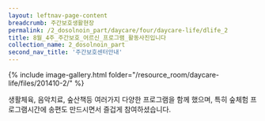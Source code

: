 ```yaml
--- 
layout: leftnav-page-content 
breadcrumb: 주간보호생활현장 
permalink: /2_dosolnoin_part/daycare/four/daycare-life/dlife_2
title: 8월_4주_주간보호_어르신_프로그램_활동사진입니다
collection_name: 2_dosolnoin_part
second_nav_title: '주간보호센터안내' 
---
```

{% include image-gallery.html folder="/resource_room/daycare-life/files/201410-2/" %}








생활체육, 음악치료, 숲산책등 여러가지 다양한 프로그램을 
함께 했으며, 특히 숲체험 프로그램시간에 송편도 만드시면서 즐겁게 참여하셨습니다.